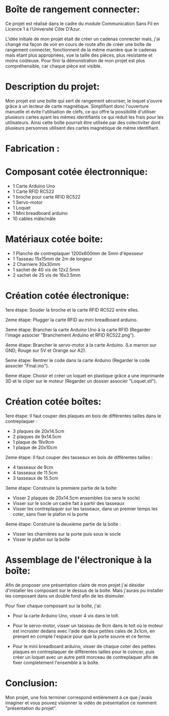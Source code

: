 # Boîte de rangement connecter:
Ce projet est réalisé dans le cadre du module Communication Sans Fil en Licence 1 à l’Université 
Côte D'Azur.

L'idée initiale de mon projet était de créer un cadenas connecter mais, j'ai changé ma façon de voir en cours de route afin de créer une boîte de rangement connecter, fonctionnent de la même manière que le cadenas mais étant plus appropriées, vue la taille des pièces, plus résistante et moins coûteuse. Pour finir la démonstration de mon projet est plus compréhensible, car chaque pièce est visible.


# Description du projet:

Mon projet est une boîte qui sert de rangement sécuriser, le loquet s'ouvre grâce à un lecteur de carte magnétique. Simplifiant donc l'ouverture manuelle et évite l'utilisation de clefs, ce qui offre la possibilité d'utiliser plusieurs cartes ayant les mêmes identifiants ce qui réduit les frais pour les utilisateurs. Ainsi cette boîte pourrait être utilisée par des colectiviter dont plusieurs personnes utilisent des cartes magnétique de même identifiant.


# Fabrication :
# Composant cotée électronnique:
- 1 Carte Arduino Uno
- 1 Carte RFID RC522
- 1 broche pour carte RFID RC522
- 1 Servo-motor
- 1 Loquet
- 1 Mini breadboard arduino
- 10 cables mâle/mâle

# Matériaux cotée boite:
- 1 Planche de contreplaquer 1200x600mm de 5mm d'épesseur
- 1 Tasseau 15x15mm de 2m de longeur
- 2 Charniere 30x30mm
- 1 sachet de 40 vis de 12x2.5mm
- 2 sachet de 25 vis de 16x3.5mm


# Création cotée électronique:

1ere étape: Souder la broche et la carte RFID RC522 entre elles.

2eme étape: Plugger la carte RFID au mini breadboard arduino.

3eme étape: Brancher la carte Arduino Uno à la carte RFID (Regarder l'image associer "Branchement Arduino et RFID RC522.png").

4eme étape: Brancher le servo-motor à la carte Arduino. (Le marron sur GND; Rouge sur 5V et Orange sur A2).

5eme étape: Rentrer le code dans la carte Arduino (Regarder le code associer "Final.ino").

6eme étape: Choisir et créer un loquet en plastique grâce a une imprimante 3D et le cliper sur le moteur (Regarder un dossier associer "Loquet.stl").

# Création cotée boîtes:

1ere étape: Il faut couper des plaques en bois de différentes tailles dans le contreplaquer :
- 3 plaques de 20x14.5cm
- 2 plaques de 9x14.5cm
- 1 plaque de 19x9cm
- 1 plaque de 20x10cm

2eme étape: Il faut couper des tasseaux en bois de différentes tailles :
- 4 tasseaux de 9cm
- 4 tasseaux de 11.5cm
- 3 tasseaux de 15.5cm

3eme étape: Construire la premiere partie de la boîte:
- Visser 2 plaques de 20x14.5cm ensembles (ce sera le socle)
- Visser sur le socle un cadre fait à partir des tasseaux
- Visser les contreplaquer sur les tasseaux, dans un premier temps les coter, sans fixer le plafon ni la porte

4eme étape: Construire la deuxième partie de la boîte :
- Visser les charnières sur la porte puis sous le socle
- Visser le plafon sur la boîte

# Assemblage de l'électronique à la boîte:

Afin de proposer une présentation claire de mon projet j'ai désider d'installer les composant sur le dessus de la boîte.
Mais j'aurais pu installer les composant dans un double fond afin de les disimuler.

Pour fixer chaque composant sur la boîte, j'ai:

- Pour la carte Arduino Uno, visser 4 vis dans le toît.

- Pour le servo-motor, visser un tasseau de 9cm dans le toit où le moteur est incruster dedans avec l'aide de deux petites cales de 3x1cm, en prenant en compte l'espace pour que la porte souvre et ce ferme.

- Pour le mini breadboard arduino, visser de chaque coter des petites plaques en contreplaquer de différentes tailles pour le coincer, puis créer un loquet avec un autre petit morceau de contreplaquer afin de fixer completement l'ensemble à la boîte.

# Conclusion:

Mon projet, une fois terminer correspond entièrement à ce que j'avais imaginer et vous pouvez visionner la vidéo de présentation ce nomment "présentation du projet".










